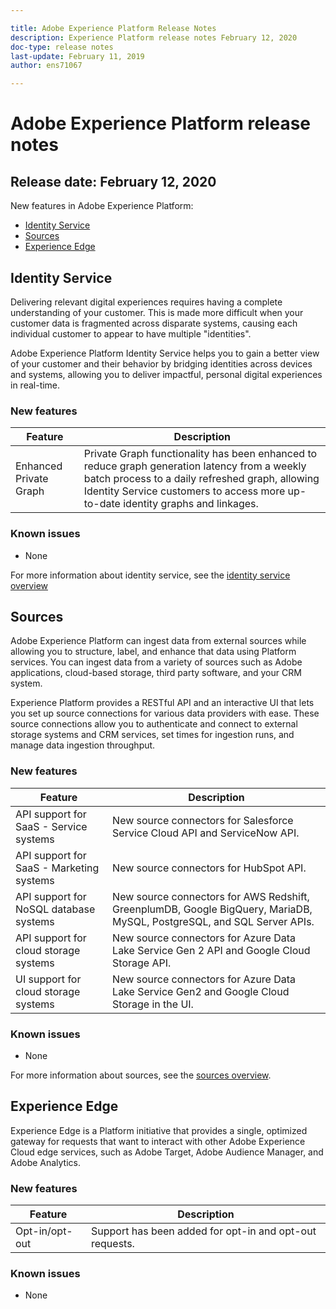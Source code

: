 ```yaml
---

title: Adobe Experience Platform Release Notes
description: Experience Platform release notes February 12, 2020
doc-type: release notes
last-update: February 11, 2019
author: ens71067

---
```


# Adobe Experience Platform release notes 
## Release date: February 12, 2020

New features in Adobe Experience Platform:
* [Identity Service](#identity-service)
* [Sources](#sources)
* [Experience Edge](#experience-edge)

## Identity Service

Delivering relevant digital experiences requires having a complete understanding of your customer. This is made more difficult when your customer data is fragmented across disparate systems, causing each individual customer to appear to have multiple "identities". 

Adobe Experience Platform Identity Service helps you to gain a better view of your customer and their behavior by bridging identities across devices and systems, allowing you to deliver impactful, personal digital experiences in real-time.

### New features

| Feature | Description |
| ------- | ----------- |
| Enhanced Private Graph | Private Graph functionality has been enhanced to reduce graph generation latency from a weekly batch process to a daily refreshed graph, allowing Identity Service customers to access more up-to-date identity graphs and linkages. |

### Known issues

* None

For more information about identity service, see the [identity service overview](https://www.adobe.io/apis/experienceplatform/home/profile-identity-segmentation/profile-identity-segmentation-services.html#!api-specification/markdown/narrative/technical_overview/identity_services_architectural_overview/identity_services_architectural_overview.md)

## Sources

Adobe Experience Platform can ingest data from external sources while allowing you to structure, label, and enhance that data using Platform services. You can ingest data from a variety of sources such as Adobe applications, cloud-based storage, third party software, and your CRM system.

Experience Platform provides a RESTful API and an interactive UI that lets you set up source connections for various data providers with ease. These source connections allow you to authenticate and connect to external storage systems and CRM services, set times for ingestion runs, and manage data ingestion throughput.

### New features

| Feature | Description |
| ------- | ----------- |
| API support for SaaS - Service systems| New source connectors for Salesforce Service Cloud API and ServiceNow API. |
| API support for SaaS - Marketing systems| New source connectors for HubSpot API. |
| API support for NoSQL database systems | New source connectors for AWS Redshift, GreenplumDB, Google BigQuery, MariaDB, MySQL, PostgreSQL, and SQL Server APIs. |
| API support for cloud storage systems | New source connectors for Azure Data Lake Service Gen 2 API and Google Cloud Storage API.
| UI support for cloud storage systems | New source connectors for Azure Data Lake Service Gen2 and Google Cloud Storage in the UI.

### Known issues

* None

For more information about sources, see the [sources overview](https://www.adobe.io/apis/experienceplatform/home/data-ingestion/data-ingestion-services.html#!api-specification/markdown/narrative/technical_overview/acp_connectors_overview/acp-connectors-overview.md).

## Experience Edge

Experience Edge is a Platform initiative that provides a single, optimized gateway for requests that want to interact with other Adobe Experience Cloud edge services, such as Adobe Target, Adobe Audience Manager, and Adobe Analytics.

### New features

| Feature | Description |
| ------- | ----------- |
| Opt-in/opt-out | Support has been added for opt-in and opt-out requests. |

### Known issues

* None